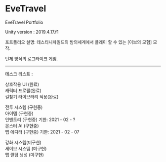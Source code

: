 # EveTravel
EveTravel Portfolio

Unity version : 2019.4.17.f1

포트폴리오 설명: 
데스티니차일드의 밤의세계에서 플레이 할 수 있는 [이브의 모험] 모작.
<p>
턴제 방식의 로그라이크 게임.
<p>
  <p>
    <p>
<hr/>

테스크 리스트 :  

상호작용 UI (완료)  
캐릭터 프로필(완료)  
길찾기 라이브러리 적용(완료)  
  
전투 시스템 (구현중)  
아이템 (구현중)  
인벤토리 (구현중) 기한: 2021 - 02 - ?  
몬스터 AI (구현중)  
맵 에디터 (구현중) 기한: 2021 - 02 - 07  
  
강화 시스템(미구현)  
세이브 시스템 (미구현)    
맵 랜덤 생성 (미구현)  
